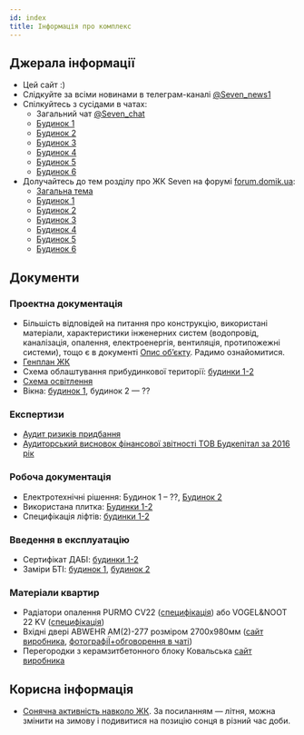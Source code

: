 ```yaml
---
id: index
title: Інформація про комплекс
---
```


## Джерала інформації

- Цей сайт :)
- Слідкуйте за всіми новинами в телеграм-каналі [@Seven_news1](https://t.me/Seven_news1)
- Спілкуйтесь з сусідами в чатах:
  - Загальний чат [@Seven_chat](https://t.me/Seven_chat)
  - [Будинок 1](https://t.me/sev1ab)
  - [Будинок 2](https://t.me/joinchat/FvthThVbr2z2NkEE11aUCw)
  - [Будинок 3](https://t.me/seven3ab)
  - [Будинок 4](https://t.me/Seven_4)
  - [Будинок 5](https://t.me/joinchat/AAAAAFgloUiHjmnzdX1uEg)
  - [Будинок 6](https://t.me/joinchat/Ajk1fhI7RNJoxCeZ5RJ5mA)
- Долучайтесь до тем розділу про ЖК Seven на форумі [forum.domik.ua](http://forum.domik.ua/seven-f446.html):
  - [Загальна тема](http://forum.domik.ua/zhk-seven-dneprovskaya-naberezhnaya-18-stolitsa-group-t30153-4800.html)
  - [Будинок 1](http://forum.domik.ua/dom-1-zhk-seven-t32089.html)
  - [Будинок 2](http://forum.domik.ua/dom-2-zhk-seven-t32090.html)
  - [Будинок 3](http://forum.domik.ua/dom-3-zhk-seven-t32091.html)
  - [Будинок 4](http://forum.domik.ua/dom-4-zhk-seven-t32092.html)
  - [Будинок 5](http://forum.domik.ua/dom-5-zhk-seven-t32093.html)
  - [Будинок 6](http://forum.domik.ua/dom-6-zhk-seven-t32094.html)

## Документи

### Проектна документація

- Більшість відповідей на питання про конструкцію, використані матеріали, характеристики інженерних
  систем (водопровід, каналізація, опалення, електроенергія, вентиляція, протипожежні системи),
  тощо є в документі [Опис об’єкту](/wiki/complex/opis.docx). Радимо ознайомитися.
- [Генплан ЖК](/wiki/complex/seven_genplan_24-11-2016.pdf)
- Схема облаштування прибудинкової території: [будинки 1-2](/wiki/complex/pribudinkova_terytoria_1_2.pdf)
- [Схема освітлення](/wiki/complex/shema_sveta.pdf)
- Вікна: [будинок 1](/wiki/complex/windows_1.pdf), будинок 2 — ??

### Експертизи

- [Аудит ризиків придбання](/wiki/complex/risks_of_purchase.pdf)
- [Аудиторський висновок фінансової звітності ТОВ Будкепітал за 2016 рік](/wiki/complex/audit_visnovki_2016.pdf)

### Робоча документація

- Електротехнічні рішення: Будинок 1 – ??, [Будинок 2](/wiki/complex/Working_documentation_home_2.pdf)
- Використана плитка: [Будинки 1-2](/wiki/complex/plitka_1_2.xls)
- Специфікація ліфтів: [будинки 1-2](/wiki/complex/lifts_1_2.pdf)

### Введення в експлуатацію

- Сертифікат ДАБІ: [будинки 1-2](/wiki/complex/vvedennya_v_ekspluatatsiyu_1-2_cherha.pdf)
- Заміри БТІ: [будинок 1](/wiki/complex/dom-1_bti.pdf), [будинок 2](/wiki/complex/dom-2_bti.pdf)

### Матеріали квартир

- Радіатори опалення PURMO CV22
  ([специфікація](/wiki/complex/PURMO_CV22.pdf)) або VOGEL&NOOT 22 KV
  ([специфікація](https://www.vogelundnoot.com/ua/producti/ventilnie_radiatori.htm))
- Вхідні двері ABWEHR AM(2)-277 розміром 2700x980мм ([сайт виробника](https://xn--80acdajfcy2ed.xn--j1amh/constructor/fernanda.html),
  [фотографіЇ+обговорення в чаті](https://t.me/Seven_chat/25800))
- Перегородки з керамзитбетонного блоку Ковальська
  [сайт виробника](https://shop.kovalska.com/catalog/stroitelnie-bloki/keramzitobetonnie/)

## Корисна інформація

- [Сонячна активність навколо ЖК](https://www.suncalc.org/#/50.3988,30.6129,16.823188789538015/2019.08.01/11:57/1/0). За посиланням — літня,
можна змінити на зимову і подивитися на позицію сонця в різний час доби.
